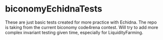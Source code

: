 # biconomyEchidnaTests
These are just basic tests created for more practice with Echidna. The repo is taking from the current biconomy code4rena contest. Will try to add more complex invariant testing given time, especially for LiquidityFarming.
